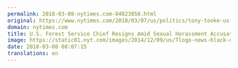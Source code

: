 ```yaml
---
permalink: 2018-03-08-nytimes.com-84823058.html
original: https://www.nytimes.com/2018/03/07/us/politics/tony-tooke-us-forest-service-chief-resigns.html?partner=rss&amp;emc=rss
domain: nytimes.com
title: U.S. Forest Service Chief Resigns Amid Sexual Harassment Accusations
image: https://static01.nyt.com/images/2014/12/09/us/Tlogo-news-black-on-white/Tlogo-news-black-on-white-mediumThreeByTwo440.png
date: 2018-03-08 08:07:15
translations: en
---
```


